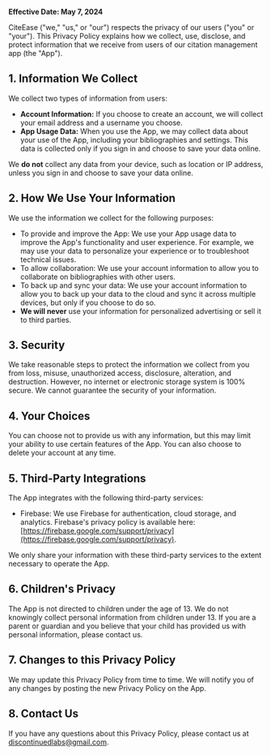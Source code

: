 **Effective Date: May 7, 2024**

CiteEase ("we," "us," or "our") respects the privacy of our users ("you" or "your"). This Privacy Policy explains how we collect, use, disclose, and protect information that we receive from users of our citation management app (the "App").

## 1. Information We Collect

We collect two types of information from users:

-   **Account Information:** If you choose to create an account, we will collect your email address and a username you choose.
-   **App Usage Data:** When you use the App, we may collect data about your use of the App, including your bibliographies and settings. This data is collected only if you sign in and choose to save your data online.

We **do not** collect any data from your device, such as location or IP address, unless you sign in and choose to save your data online.

## 2. How We Use Your Information

We use the information we collect for the following purposes:

-   To provide and improve the App: We use your App usage data to improve the App's functionality and user experience. For example, we may use your data to personalize your experience or to troubleshoot technical issues.
-   To allow collaboration: We use your account information to allow you to collaborate on bibliographies with other users.
-   To back up and sync your data: We use your account information to allow you to back up your data to the cloud and sync it across multiple devices, but only if you choose to do so.
-   **We will never** use your information for personalized advertising or sell it to third parties.

## 3. Security

We take reasonable steps to protect the information we collect from you from loss, misuse, unauthorized access, disclosure, alteration, and destruction. However, no internet or electronic storage system is 100% secure. We cannot guarantee the security of your information.

## 4. Your Choices

You can choose not to provide us with any information, but this may limit your ability to use certain features of the App. You can also choose to delete your account at any time.

## 5. Third-Party Integrations

The App integrates with the following third-party services:

-   Firebase: We use Firebase for authentication, cloud storage, and analytics. Firebase's privacy policy is available here: [https://firebase.google.com/support/privacy](https://firebase.google.com/support/privacy).

We only share your information with these third-party services to the extent necessary to operate the App.

## 6. Children's Privacy

The App is not directed to children under the age of 13. We do not knowingly collect personal information from children under 13. If you are a parent or guardian and you believe that your child has provided us with personal information, please contact us.

## 7. Changes to this Privacy Policy

We may update this Privacy Policy from time to time. We will notify you of any changes by posting the new Privacy Policy on the App.

## 8. Contact Us

If you have any questions about this Privacy Policy, please contact us at [discontinuedlabs@gmail.com](mailto:discontinuedlabs@gmail.com).
